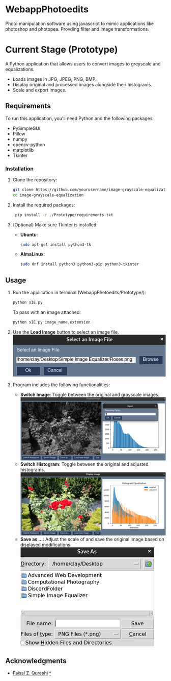 # WebappPhotoedits
Photo manipulation software using javascript to mimic applications like photoshop and photopea.
Provding filter and image transformations.


# Current Stage (Prototype)
A Python application that allows users to convert images to greyscale and equalizations.

- Loads images in JPG, JPEG, PNG, BMP.
- Display original and processed images alongside their histograms.
- Scale and export images.

## Requirements

To run this application, you'll need Python and the following packages:

- PySimpleGUI
- Pillow
- numpy
- opencv-python
- matplotlib
- Tkinter

### Installation

1. Clone the repository:
   ```bash
   git clone https://github.com/yourusername/image-grayscale-equalization.git
   cd image-grayscale-equalization
   ```

2. Install the required packages:
   ```bash
    pip install -r ./Prototype/requirements.txt
   ```

3. (Optional) Make sure Tkinter is installed:
   - **Ubuntu**:
      ```bash
      sudo apt-get install python3-tk
      ```
   - **AlmaLinux**:
      ```bash
      sudo dnf install python3 python3-pip python3-tkinter
      ```

## Usage

1. Run the application in terminal (WebappPhotoedits/Prototype/):
   ```bash
   python sIE.py
   ```
   To pass with an image attached:
   ```bash
   python sIE.py image_name.extension
   ```

2. Use the **Load Image** button to select an image file.
![Select File Image](./Prototype/SelectFile.png)
3. Program includes the following functionalities:
   - **Switch Image**: Toggle between the original and grayscale images.
   ![Greyscale Panel Image](./Prototype/ExportGreyscale.png)
   - **Switch Histogram**: Toggle between the original and adjusted histograms.
   ![Equalized Panel Image](./Prototype/RosesEqualized.png)
   - **Save as ...**: Adjust the scale of and save the original image based on displayed modifications.
   ![Save As](./Prototype/SaveAs.png)

## Acknowledgments

- [Faisal Z. Qureshi](http://vclab.science.uoit.ca/)
[^](https://csundergrad.science.uoit.ca/courses/csci3240u/labs/lab2-image-enhancement/image_viewer.py)